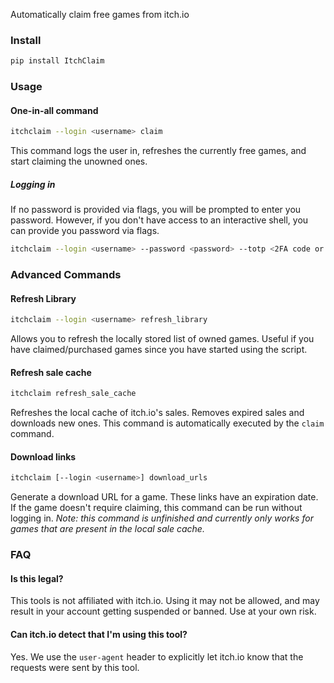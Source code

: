 Automatically claim free games from itch.io

### Install
```bash
pip install ItchClaim
```

### Usage

#### One-in-all command
```bash
itchclaim --login <username> claim
```
This command logs the user in, refreshes the currently free games, and start claiming the unowned ones.

##### Logging in
If no password is provided via flags, you will be prompted to enter you password. However, if you don't have access to an interactive shell, you can provide you password via flags.

```bash
itchclaim --login <username> --password <password> --totp <2FA code or secret>
```

### Advanced Commands

#### Refresh Library
```bash
itchclaim --login <username> refresh_library
```
Allows you to refresh the locally stored list of owned games. Useful if you have claimed/purchased games since you have started using the script.

#### Refresh sale cache
```bash
itchclaim refresh_sale_cache
```
Refreshes the local cache of itch.io's sales. Removes expired sales and downloads new ones. This command is automatically executed by the `claim` command.

#### Download links
```bash
itchclaim [--login <username>] download_urls
```
Generate a download URL for a game. These links have an expiration date. If the game doesn't require claiming, this command can be run without logging in.
*Note: this command is unfinished and currently only works for games that are present in the local sale cache.*


### FAQ

#### Is this legal?
This tools is not affiliated with itch.io. Using it may not be allowed, and may result in your account getting suspended or banned. Use at your own risk.

#### Can itch.io detect that I'm using this tool?
Yes. We use the `user-agent` header to explicitly let itch.io know that the requests were sent by this tool.
